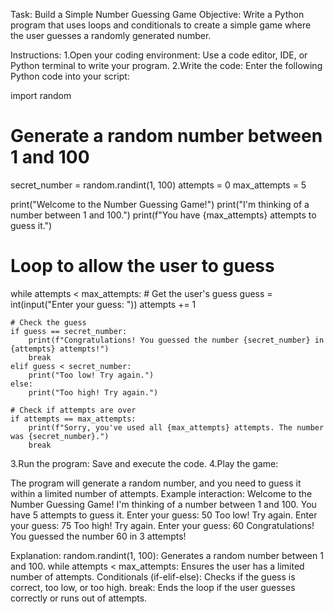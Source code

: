 Task: Build a Simple Number Guessing Game
Objective: Write a Python program that uses loops and conditionals to create a simple game where the user guesses a randomly generated number.

Instructions:
1.Open your coding environment: Use a code editor, IDE, or Python terminal to write your program.
2.Write the code: Enter the following Python code into your script:

import random

# Generate a random number between 1 and 100
secret_number = random.randint(1, 100)
attempts = 0
max_attempts = 5

print("Welcome to the Number Guessing Game!")
print("I'm thinking of a number between 1 and 100.")
print(f"You have {max_attempts} attempts to guess it.")

# Loop to allow the user to guess
while attempts < max_attempts:
    # Get the user's guess
    guess = int(input("Enter your guess: "))
    attempts += 1

    # Check the guess
    if guess == secret_number:
        print(f"Congratulations! You guessed the number {secret_number} in {attempts} attempts!")
        break
    elif guess < secret_number:
        print("Too low! Try again.")
    else:
        print("Too high! Try again.")

    # Check if attempts are over
    if attempts == max_attempts:
        print(f"Sorry, you've used all {max_attempts} attempts. The number was {secret_number}.")
        break

3.Run the program: Save and execute the code.
4.Play the game:

The program will generate a random number, and you need to guess it within a limited number of attempts.
Example interaction:
Welcome to the Number Guessing Game!
I'm thinking of a number between 1 and 100.
You have 5 attempts to guess it.
Enter your guess: 50
Too low! Try again.
Enter your guess: 75
Too high! Try again.
Enter your guess: 60
Congratulations! You guessed the number 60 in 3 attempts!

Explanation:
random.randint(1, 100): Generates a random number between 1 and 100.
while attempts < max_attempts: Ensures the user has a limited number of attempts.
Conditionals (if-elif-else): Checks if the guess is correct, too low, or too high.
break: Ends the loop if the user guesses correctly or runs out of attempts.
